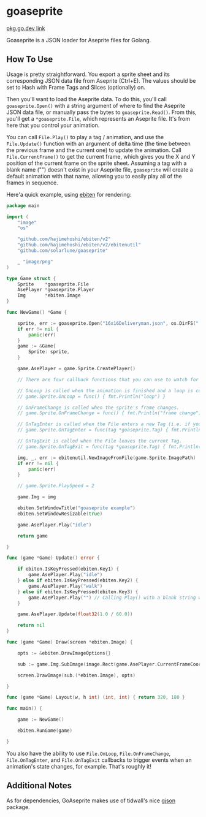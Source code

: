 # goaseprite

[pkg.go.dev link](https://pkg.go.dev/github.com/solarlune/goaseprite)

Goaseprite is a JSON loader for Aseprite files for Golang.

## How To Use

Usage is pretty straightforward. You export a sprite sheet and its corresponding JSON data file from Aseprite (Ctrl+E). The values should be set to Hash with Frame Tags and Slices (optionally) on.

Then you'll want to load the Aseprite data. To do this, you'll call `goaseprite.Open()` with a string argument of where to find the Aseprite JSON data file, or manually pass the bytes to `goaseprite.Read()`. From this, you'll get a `*goaseprite.File`, which represents an Aseprite file. It's from here that you control your animation.

You can call `File.Play()` to play a tag / animation, and use the `File.Update()` function with an argument of delta time (the time between the previous frame and the current one) to update the animation. Call `File.CurrentFrame()` to get the current frame, which gives you the X and Y position of the current frame on the sprite sheet. Assuming a tag with a blank name ("") doesn't exist in your Aseprite file, `goaseprite` will create a default animation with that name, allowing you to easily play all of the frames in sequence.

Here'a quick example, using [ebiten](https://ebiten.org/) for rendering:

```go
package main

import (
	"image"
	"os"

	"github.com/hajimehoshi/ebiten/v2"
	"github.com/hajimehoshi/ebiten/v2/ebitenutil"
	"github.com/solarlune/goaseprite"

	_ "image/png"
)

type Game struct {
	Sprite    *goaseprite.File
	AsePlayer *goaseprite.Player
	Img       *ebiten.Image
}

func NewGame() *Game {

	sprite, err := goaseprite.Open("16x16Deliveryman.json", os.DirFS("."))
	if err != nil {
		panic(err)
	}
	game := &Game{
		Sprite: sprite,
	}

	game.AsePlayer = game.Sprite.CreatePlayer()

	// There are four callback functions that you can use to watch for changes to the internal state of the *File.

	// OnLoop is called when the animation is finished and a loop is completed; for ping-pong, it happens on a full revolution (after going forwards and then backwards).
	// game.Sprite.OnLoop = func() { fmt.Println("loop") }

	// OnFrameChange is called when the sprite's frame changes.
	// game.Sprite.OnFrameChange = func() { fmt.Println("frame change") }

	// OnTagEnter is called when the File enters a new Tag (i.e. if you play an animation of a sword being slashed, you can make this callback watch for a tag that indicates when a corresponding sound should play).
	// game.Sprite.OnTagEnter = func(tag *goaseprite.Tag) { fmt.Println("entered: ", tag.Name) }

	// OnTagExit is called when the File leaves the current Tag.
	// game.Sprite.OnTagExit = func(tag *goaseprite.Tag) { fmt.Println("exited: ", tag.Name) }

	img, _, err := ebitenutil.NewImageFromFile(game.Sprite.ImagePath)
	if err != nil {
		panic(err)
	}

	// game.Sprite.PlaySpeed = 2

	game.Img = img

	ebiten.SetWindowTitle("goaseprite example")
	ebiten.SetWindowResizable(true)

	game.AsePlayer.Play("idle")

	return game

}

func (game *Game) Update() error {

	if ebiten.IsKeyPressed(ebiten.Key1) {
		game.AsePlayer.Play("idle")
	} else if ebiten.IsKeyPressed(ebiten.Key2) {
		game.AsePlayer.Play("walk")
	} else if ebiten.IsKeyPressed(ebiten.Key3) {
		game.AsePlayer.Play("") // Calling Play() with a blank string will play the full animation (similar to playing an animation in Aseprite without any tags selected).
	}

	game.AsePlayer.Update(float32(1.0 / 60.0))

	return nil
}

func (game *Game) Draw(screen *ebiten.Image) {

	opts := &ebiten.DrawImageOptions{}

	sub := game.Img.SubImage(image.Rect(game.AsePlayer.CurrentFrameCoords()))

	screen.DrawImage(sub.(*ebiten.Image), opts)

}

func (game *Game) Layout(w, h int) (int, int) { return 320, 180 }

func main() {

	game := NewGame()

	ebiten.RunGame(game)

}

```

You also have the ability to use `File.OnLoop`, `File.OnFrameChange`, `File.OnTagEnter`, and `File.OnTagExit` callbacks to trigger events when an animation's state changes, for example. That's roughly it!

## Additional Notes

As for dependencies, GoAseprite makes use of tidwall's nice [gjson](https://github.com/tidwall/gjson) package. 
